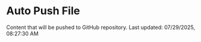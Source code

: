# Auto Push File

Content that will be pushed to GitHub repository.
Last updated: 07/29/2025, 08:27:30 AM